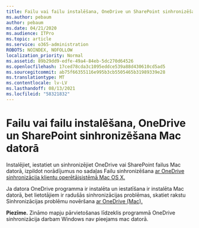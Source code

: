 ```yaml
---
title: Failu vai failu instalēšana, OneDrive un SharePoint sinhronizēšana Mac datorā
ms.author: pebaum
author: pebaum
ms.date: 04/21/2020
ms.audience: ITPro
ms.topic: article
ms.service: o365-administration
ROBOTS: NOINDEX, NOFOLLOW
localization_priority: Normal
ms.assetid: 89b29dd9-edfe-49a4-84eb-5dc270d64526
ms.openlocfilehash: 17ced78cda3c1095eddce539a88d430610cd5ad5
ms.sourcegitcommit: ab75f66355116e995b3cb5505465b31989339e28
ms.translationtype: MT
ms.contentlocale: lv-LV
ms.lasthandoff: 08/13/2021
ms.locfileid: "58321832"
---
```

# <a name="install-setup-and-sync-onedrive-or-sharepoint-files-on-mac"></a>Failu vai failu instalēšana, OneDrive un SharePoint sinhronizēšana Mac datorā 

Instalējiet, iestatiet un sinhronizējiet OneDrive vai SharePoint failus Mac datorā, izpildot norādījumus no sadaļas Failu sinhronizēšana [ar OneDrive sinhronizācija klientu operētājsistēmā Mac OS X.](https://support.office.com/article/sync-files-with-the-onedrive-sync-client-on-mac-os-x-d11b9f29-00bb-4172-be39-997da46f913f)

Ja datora OneDrive programma ir instalēta un iestatīšana ir instalēta Mac datorā, bet lietotājiem ir radušās sinhronizācijas problēmas, skatiet rakstu Sinhronizācijas problēmu novēršana [ar OneDrive (Mac).](https://support.office.com/article/fix-onedrive-sync-problems-on-a-mac-af3012d7-13ec-4ac9-bbb1-ebcd2a0cd756)

**Piezīme.** Zināmo mapju pārvietošanas līdzeklis programmā OneDrive sinhronizācija darbam Windows nav pieejams mac datorā.




